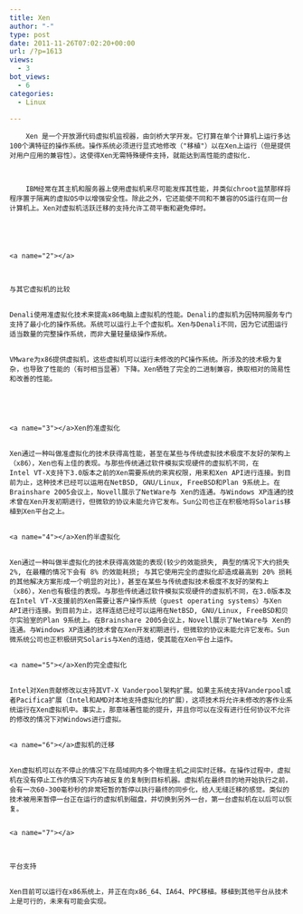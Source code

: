 ```yaml
---
title: Xen
author: "-"
type: post
date: 2011-11-26T07:02:20+00:00
url: /?p=1613
views:
  - 3
bot_views:
  - 6
categories:
  - Linux

---
```


  
    
      
        Xen 是一个开放源代码虚拟机监视器，由剑桥大学开发。它打算在单个计算机上运行多达100个满特征的操作系统。操作系统必须进行显式地修改（"移植"）以在Xen上运行（但是提供对用户应用的兼容性）。这使得Xen无需特殊硬件支持，就能达到高性能的虚拟化.
      
      
      
        IBM经常在其主机和服务器上使用虚拟机来尽可能发挥其性能，并类似chroot监禁那样将程序置于隔离的虚拟OS中以增强安全性。除此之外，它还能使不同和不兼容的OS运行在同一台计算机上。Xen对虚拟机活跃迁移的支持允许工荷平衡和避免停时。
      
  


  
    <a name="2"></a>
  
  
  
    与其它虚拟机的比较
  
  
    Denali使用准虚拟化技术来提高x86电脑上虚拟机的性能。Denali的虚拟机为因特网服务专门支持了最小化的操作系统。系统可以运行上千个虚拟机。Xen与Denali不同，因为它试图运行适当数量的完整操作系统，而非大量轻量级操作系统。
  
  
    VMware为x86提供虚拟机，这些虚拟机可以运行未修改的PC操作系统。所涉及的技术极为复杂，也导致了性能的（有时相当显著）下降。Xen牺牲了完全的二进制兼容，换取相对的简易性和改善的性能。
  
  
  
  
  
    <a name="3"></a>Xen的准虚拟化
  
  
    Xen通过一种叫做准虚拟化的技术获得高性能，甚至在某些与传统虚拟技术极度不友好的架构上（x86），Xen也有上佳的表现。与那些传统通过软件模拟实现硬件的虚拟机不同，在Intel VT-X支持下3.0版本之前的Xen需要系统的来宾权限，用来和Xen API进行连接。到目前为止，这种技术已经可以运用在NetBSD, GNU/Linux, FreeBSD和Plan 9系统上。在Brainshare 2005会议上，Novell展示了NetWare与 Xen的连通。与Windows XP连通的技术曾在Xen开发初期进行，但微软的协议未能允许它发布。Sun公司也正在积极地将Solaris移植到Xen平台之上。
  
  
    <a name="4"></a>Xen的半虚拟化
  
  
    Xen通过一种叫做半虚拟化的技术获得高效能的表现(较少的效能损失, 典型的情况下大约损失 2%, 在最糟的情况下会有 8% 的效能耗损; 与其它使用完全的虚拟化却造成最高到 20% 损耗的其他解决方案形成一个明显的对比)，甚至在某些与传统虚拟技术极度不友好的架构上（x86），Xen也有极佳的表现。与那些传统通过软件模拟实现硬件的虚拟机不同，在3.0版本及在Intel VT-X支援前的Xen需要让客户操作系统（guest operating systems）与Xen API进行连接。到目前为止，这样连结已经可以运用在NetBSD, GNU/Linux, FreeBSD和贝尔实验室的Plan 9系统上。在Brainshare 2005会议上，Novell展示了NetWare与 Xen的连通。与Windows XP连通的技术曾在Xen开发初期进行，但微软的协议未能允许它发布。Sun微系统公司也正积极研究Solaris与Xen的连结，使其能在Xen平台上运作。
  
  
    <a name="5"></a>Xen的完全虚拟化
  
  
    Intel对Xen贡献修改以支持其VT-X Vanderpool架构扩展。如果主系统支持Vanderpool或者Pacifica扩展（Intel和AMD对本地支持虚拟化的扩展），这项技术将允许未修改的客作业系统运行在Xen虚拟机中。事实上，那意味著性能的提升，并且你可以在没有进行任何协议不允许的修改的情况下对Windows进行虚拟。
  
  
    <a name="6"></a>虚拟机的迁移
  
  
    Xen虚拟机可以在不停止的情况下在局域网内多个物理主机之间实时迁移。在操作过程中，虚拟机在没有停止工作的情况下内存被反复的复制到目标机器。虚拟机在最终目的地开始执行之前，会有一次60-300毫秒秒的非常短暂的暂停以执行最终的同步化，给人无缝迁移的感觉。类似的技术被用来暂停一台正在运行的虚拟机到磁盘，并切换到另外一台，第一台虚拟机在以后可以恢复。
  
  
    <a name="7"></a>
  
  
  
    平台支持
  
  
    Xen目前可以运行在x86系统上，并正在向x86_64、IA64、PPC移植。移植到其他平台从技术上是可行的，未来有可能会实现。
  
